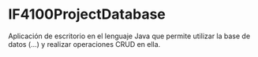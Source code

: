 # IF4100ProjectDatabase
 
 Aplicación de escritorio en el lenguaje Java que permite utilizar la base de datos (...) y realizar operaciones CRUD en ella.
